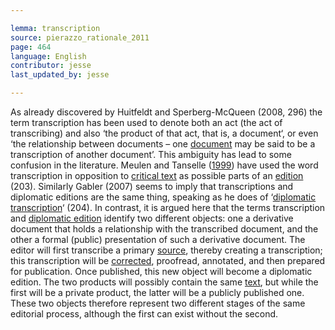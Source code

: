 ```yaml
---

lemma: transcription
source: pierazzo_rationale_2011
page: 464
language: English
contributor: jesse
last_updated_by: jesse

---
```

As already discovered by Huitfeldt and Sperberg-McQueen (2008, 296) the term transcription has been used to denote both an act (the act of transcribing) and also ‘the product of that act, that is, a document‘, or even ‘the relationship between documents – one [document](document.html) may be said to be a transcription of another document’. This ambiguity has lead to some confusion in the literature. Meulen and Tanselle ([1999](../bibliography#meulen_system_1999)) have used the word transcription in opposition to [critical text](textCritical.html) as possible parts of an [edition](editionScholarly.html) (203). Similarly Gabler (2007) seems to imply that transcriptions and diplomatic editions are the same thing, speaking as he does of ‘[diplomatic transcription](transcriptionDiplomatic.html)‘ (204). In contrast, it is argued here that the terms transcription and [diplomatic edition](editionDiplomatic.html) identify two different objects: one a derivative document that holds a relationship with the transcribed document, and the other a formal (public) presentation of such a derivative document. The editor will first transcribe a primary [source](textSource.html), thereby creating a transcription; this transcription will be [corrected](correction.html), proofread, annotated, and then prepared for publication. Once published, this new object will become a diplomatic edition. The two products will possibly contain the same [text](text.html), but while the first will be a private product, the latter will be a publicly published one. These two objects therefore represent two different stages of the same editorial process, although the first can exist without the second.
